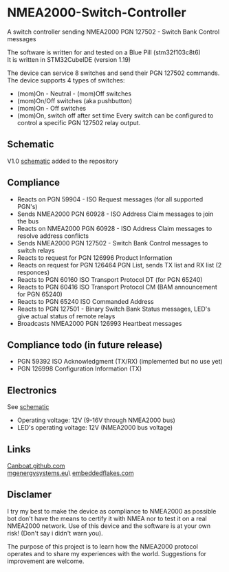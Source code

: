 # NMEA2000-Switch-Controller
A switch controller sending NMEA2000 PGN 127502 - Switch Bank Control messages

The software is written for and tested on a Blue Pill (stm32f103c8t6)\
It is written in STM32CubeIDE (version 1.19)

The device can service 8 switches and send their PGN 127502 commands. The device supports 4 types of switches:
- (mom)On - Neutral - (mom)Off switches
- (mom)On/Off switches (aka pushbutton)
- (mom)On - Off switches
- (mom)On, switch off after set time
Every switch can be configured to control a specific PGN 127502 relay output.

## Schematic
V1.0 [schematic](NMEA2000%20Switch%20Controller%20V1.0.pdf) added to the repository

## Compliance
- Reacts on PGN 59904 - ISO Request messages (for all supported PGN's)
- Sends NMEA2000 PGN 60928 - ISO Address Claim messages to join the bus
- Reacts on NMEA2000 PGN 60928 - ISO Address Claim messages to resolve address conflicts
- Sends NMEA2000 PGN 127502 - Switch Bank Control messages to switch relays
- Reacts to request for PGN 126996 Product Information
- Reacts on request for PGN 126464 PGN List, sends TX list and RX list (2 responces)
- Reacts to PGN 60160 ISO Transport Protocol DT (for PGN 65240)
- Reacts to PGN 60416 ISO Transport Protocol CM (BAM announcement for PGN 65240)
- Reacts to PGN 65240 ISO Commanded Address
- Reacts to PGN 127501 - Binary Switch Bank Status messages, LED's give actual status of remote relays
- Broadcasts NMEA2000 PGN 126993 Heartbeat messages

## Compliance todo (in future release)
- PGN 59392 ISO Acknowledgment (TX/RX) (implemented but no use yet)
- PGN 126998 Configuration Information (TX)

## Electronics
See [schematic](NMEA2000%20Switch%20Controller%20V1.0.pdf)
- Operating voltage: 12V (9-16V through NMEA2000 bus)
- LED's operating voltage: 12V (NMEA2000 bus voltage)

## Links
[Canboat.github.com](https://canboat.github.io/canboat/canboat.html)\
[mgenergysystems.eu](https://docs.mgenergysystems.eu/en/application-notes/Tracking-MG-device-on-NMEA2000-CAN-bus#:~:text=Address%20Claim%20procedure%20(ACL),send%20by%20this%20device%20first.)\
[embeddedflakes.com](https://embeddedflakes.com/network-management-in-sae-j1939/)

## Disclamer
I try my best to make the device as compliance to NMEA2000 as possible bot don't have the means to certify it with NMEA nor to test it on a real NMEA2000 network. Use of this device and the software is at your own risk! (Don't say i didn't warn you).

The purpose of this project is to learn how the NMEA2000 protocol operates and to share my experiences with the world. Suggestions for improvement are welcome.
